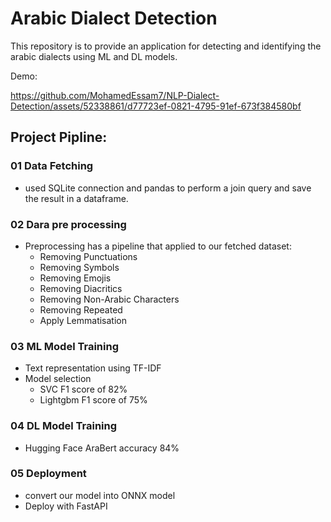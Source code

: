 # Arabic Dialect Detection

This repository is to provide an application for detecting and identifying the arabic dialects using ML and DL models.

Demo: 

https://github.com/MohamedEssam7/NLP-Dialect-Detection/assets/52338861/d77723ef-0821-4795-91ef-673f384580bf

## Project Pipline:
  ### 01 Data Fetching
   - used SQLite connection and pandas to perform a join query and save the result in a dataframe.

  ### 02 Dara pre processing
   - Preprocessing has a pipeline that applied to our fetched dataset:
     - Removing Punctuations
     - Removing Symbols
     - Removing Emojis
     - Removing Diacritics
     - Removing Non-Arabic Characters
     - Removing Repeated
     - Apply Lemmatisation
  ### 03 ML Model Training
   - Text representation using TF-IDF
   - Model selection
     - SVC F1 score of 82%
     - Lightgbm  F1 score of 75%
  ### 04 DL Model Training
   - Hugging Face AraBert accuracy 84%
  ### 05 Deployment
   - convert our model into ONNX model
   - Deploy with FastAPI

